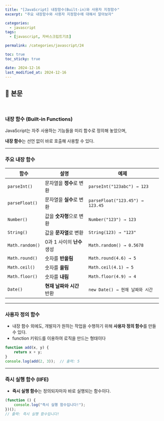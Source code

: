 ```yaml
---
title: "[JavaScript] 내장함수(Built-in)와 사용자 지정함수"
excerpt: "주요 내장함수와 사용자 지정함수에 대해서 알아보자"

categories:
  - javascript
tags:
  - [javascript, 자바스크립트기초]

permalink: /categories/javascript/24

toc: true
toc_sticky: true

date: 2024-12-16
last_modified_at: 2024-12-16
---
```


## 🦥 본문

<br>

### **내장 함수 (Built-in Functions)**

JavaScript는 자주 사용하는 기능들을 미리 함수로 정의해 놓았으며, 

**내장 함수**는 선언 없이 바로 호출해 사용할 수 있다.

---

### **주요 내장 함수**

| 함수                | 설명                 | 예제                          |
|---------------------|----------------------|-------------------------------|
| `parseInt()`        | 문자열을 **정수**로 변환  | `parseInt("123abc") → 123`    |
| `parseFloat()`      | 문자열을 **실수**로 변환  | `parseFloat("123.45") → 123.45` |
| `Number()`          | 값을 **숫자형**으로 변환  | `Number("123") → 123`         |
| `String()`          | 값을 **문자열**로 변환  | `String(123) → "123"`         |
| `Math.random()`     | 0과 1 사이의 **난수** 생성 | `Math.random() → 0.5678`      |
| `Math.round()`      | 숫자를 **반올림**         | `Math.round(4.6) → 5`         |
| `Math.ceil()`       | 숫자를 **올림**           | `Math.ceil(4.1) → 5`          |
| `Math.floor()`      | 숫자를 **내림**           | `Math.floor(4.9) → 4`         |
| `Date()`            | **현재 날짜와 시간** 반환 | `new Date() → 현재 날짜와 시간` |

---

### **사용자 정의 함수**

- 내장 함수 외에도, 개발자가 원하는 작업을 수행하기 위해 **사용자 정의 함수**를 만들 수 있다.
- function 키워드를 이용하여 로직을 만드는 형태이다

```jsx
function add(x, y) {
    return x + y;
}
console.log(add(2, 3));  // 출력: 5

```

---

### **즉시 실행 함수 (IIFE)**

- **즉시 실행 함수**는 정의되자마자 바로 실행되는 함수이다.

```jsx
(function () {
    console.log("즉시 실행 함수입니다!");
})();
// 출력: 즉시 실행 함수입니다!

```

<br>
<br>




